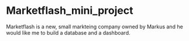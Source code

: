# Marketflash_mini_project
Marketflash is a new, small markteing company owned by Markus and he would like me to build a database and a dashboard.
